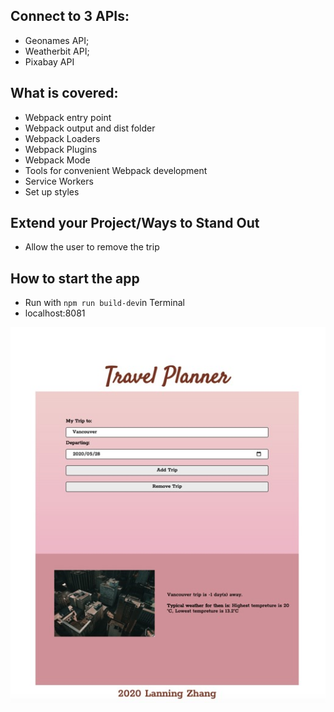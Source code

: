 ## Connect to 3 APIs:

- Geonames API;
- Weatherbit API;
- Pixabay API


## What is covered:

- Webpack entry point
- Webpack output and dist folder
- Webpack Loaders
- Webpack Plugins
- Webpack Mode
- Tools for convenient Webpack development
- Service Workers
- Set up styles


## Extend your Project/Ways to Stand Out 

- Allow the user to remove the trip

## How to start the app

- Run with `npm run build-dev`in Terminal
- localhost:8081

![](src/client/img/effectpicture.jpeg)


